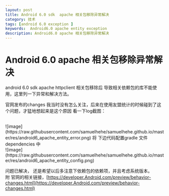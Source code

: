 ```yaml
---
layout: post
title: Android 6.0 sdk  apache 相关包移除异常解决
category: 技术
tags: [android 6.0 exception ]
keywords:  Android6.0 apache entity exception 
description: Android6.0 apache 相关包移除异常解决
---
```


Android 6.0 apache 相关包移除异常解决
====================================

android 6.0 sdk  apache httpclient 相关包移除后 导致相关依赖包的库不能使用，这里列一下异常和解决方法。

官网发布的changes 我当时没有怎么关注，后来在使用友盟统计的时候碰到了这个问题，才猛地想起来是这个原因
看一下log截图：

<br/>
 ![image](https://raw.githubusercontent.com/samuelhehe/samuelhehe.github.io/master/res/android6_apache_entity_error.png)
将 下边代码配置gradle 文件 dependencies 中

<br/>
 ![image](https://raw.githubusercontent.com/samuelhehe/samuelhehe.github.io/master/res/android6_apache_entity_config.png)

问题已解决， 还是希望以后多注意下依赖包的依赖项，并且考虑系统版本。
<br/>
附 官网的相关链接，[https://developer.Android.com/preview/behavior-changes.html](https://developer.Android.com/preview/behavior-changes.html)

